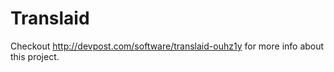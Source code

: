 # Translaid


Checkout http://devpost.com/software/translaid-ouhz1y for more info about this project.
